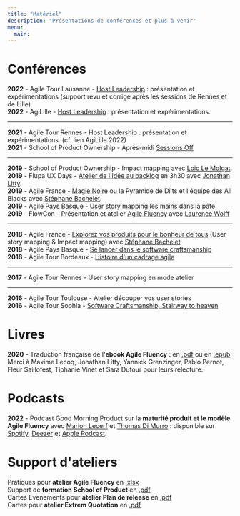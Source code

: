 ```yaml
---
title: "Matériel"
description: "Présentations de conférences et plus à venir"
menu:
  main:
---
```


# Conférences

**2022** - Agile Tour Lausanne - [Host Leadership](/supports/HostLeadership_AgileTourLausanne_2022.pdf) : présentation et expérimentations (support revu et corrigé après les sessions de Rennes et de Lille)  
**2022** - AgiLille - [Host Leadership](/supports/HostLeadership_AgiLille_2022.pdf) : présentation et expérimentations.  

___
**2021** - Agile Tour Rennes - Host Leadership : présentation et expérimentations. (cf. lien AgiLille 2022)  
**2021** - School of Product Ownership - Après-midi [Sessions Off](https://2021.schoolofpo.com/)  

___
**2019** - School of Product Ownership - Impact mapping avec [Loïc Le Molgat](https://www.linkedin.com/in/loiclemolgat/).  
**2019** - Flupa UX Days - [Atelier de l'idée au backlog](/supports/FromIdeaToBacklog_Flupa_UXDays_2019.pdf) en 3h30 avec [Jonathan Litty](https://www.linkedin.com/in/jlitty/).  
**2019** - Agile France - [Magie Noire](/supports/MagieNoire_AgileFrance_2019.pdf) ou la Pyramide de Dilts et l'équipe des All Blacks avec [Stéphane Bachelet](https://www.linkedin.com/in/stephanebachelet/).  
**2019** - Agile Pays Basque - [User story mapping](supports/UserStoryMap_AgilePaysBasque_2019.pdf) les mains dans la pâte  
**2019** - FlowCon - Présentation et atelier [Agile Fluency](/supports/AgileFluency_Flowcon_2019.pdf) avec [Laurence Wolff](https://www.linkedin.com/in/laurence-wolff-524a261b/)  
___

**2018** - Agile France - [Explorez vos produits pour le bonheur de tous](/supports/ExplorezVosProduitsPourLeBonheurDeTous_AgileFrance_2018.pdf) (User story mapping & Impact mapping) avec [Stéphane Bachelet](https://www.linkedin.com/in/stephanebachelet/)  
**2018** - Agile Pays Basque - [Se lancer dans le software craftsmanship](/supports/SoftwareCraftsmanship_StairwayToHeaven.pdf)  
**2018** - Agile Tour Bordeaux - [Histoire d'un cadrage agile](/supports/LeMysterieuxCadrageDorDesCitesAgiles.pdf)  

___
**2017** - Agile Tour Rennes - User story mapping en mode atelier  

___

**2016** - Agile Tour Toulouse - Atelier découper vos user stories  
**2016** - Agile Tour Sophia - [Software Craftsmanship, Stairway to heaven](/supports/SoftwareCraftsmanship_StairwayToHeaven.pdf)  


# Livres
**2020** - Traduction française de l'**ebook Agile Fluency** : en [.pdf](https://www.agilefluency.org/perch/resources/downloads/agile-fluency-french-version.pdf) ou en [.epub](https://www.agilefluency.org/perch/resources/downloads/agile-fluency-french-version.epub).
Merci à Maxime Lecoq, Jonathan Litty, Yannick Grenzinger, Pablo Pernot, Fleur Saillofest, Tiphanie Vinet et Sara Dufour pour leurs relecture.


# Podcasts
**2022** - Podcast Good Morning Product sur la **maturité produit et le modèle Agile Fluency** avec [Marion Lecerf](https://www.linkedin.com/in/marionlecerf/) et [Thomas Di Murro](https://www.linkedin.com/in/tdimurro/) : disponible sur [Spotify](https://open.spotify.com/episode/3L2c3B0R0t5ibnBMECSN5E?si=8PWzAEvLQ326Z7wH0ZgPOA), [Deezer](https://deezer.page.link/tmEi5HbXsVB5gKmQ8) et [Apple Podcast](https://podcasts.apple.com/fr/podcast/good-morning-product-5-agile-fluency-et-maturit%C3%A9-produit/id1608547353?i=1000561632943).

# Support d'ateliers
Pratiques pour **atelier Agile Fluency** en [.xlsx](/supports/PratiquesPourAtelierAgileFluency.xlsx)  
Support de **formation School of Product** en [.pdf](/supports/FormationAgileProductOwnership_20220328.pdf)  
Cartes Evenements pour **atelier Plan de release** en [.pdf](/supports/CartesEvenements.pdf)  
Cartes pour **atelier Extrem Quotation** en [.pdf](/supports/Animaux_eXtremeQuotation.pdf)


